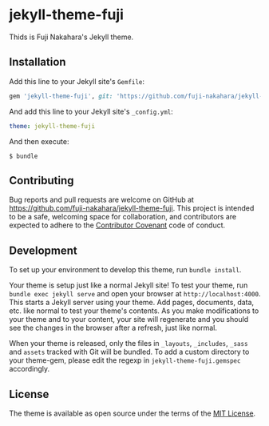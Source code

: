 # jekyll-theme-fuji

Thids is Fuji Nakahara's Jekyll theme.

## Installation

Add this line to your Jekyll site's `Gemfile`:

```ruby
gem 'jekyll-theme-fuji', git: 'https://github.com/fuji-nakahara/jekyll-theme-fuji.git'
```

And add this line to your Jekyll site's `_config.yml`:

```yaml
theme: jekyll-theme-fuji
```

And then execute:

    $ bundle

## Contributing

Bug reports and pull requests are welcome on GitHub at https://github.com/fuji-nakahara/jekyll-theme-fuji. This project is intended to be a safe, welcoming space for collaboration, and contributors are expected to adhere to the [Contributor Covenant](http://contributor-covenant.org) code of conduct.

## Development

To set up your environment to develop this theme, run `bundle install`.

Your theme is setup just like a normal Jekyll site! To test your theme, run `bundle exec jekyll serve` and open your browser at `http://localhost:4000`. This starts a Jekyll server using your theme. Add pages, documents, data, etc. like normal to test your theme's contents. As you make modifications to your theme and to your content, your site will regenerate and you should see the changes in the browser after a refresh, just like normal.

When your theme is released, only the files in `_layouts`, `_includes`, `_sass` and `assets` tracked with Git will be bundled.
To add a custom directory to your theme-gem, please edit the regexp in `jekyll-theme-fuji.gemspec` accordingly.

## License

The theme is available as open source under the terms of the [MIT License](https://opensource.org/licenses/MIT).

